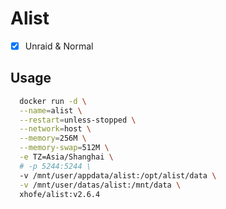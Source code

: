 # Alist

- [x] Unraid & Normal

## Usage

```sh
  docker run -d \
  --name=alist \
  --restart=unless-stopped \
  --network=host \
  --memory=256M \
  --memory-swap=512M \
  -e TZ=Asia/Shanghai \
  # -p 5244:5244 \
  -v /mnt/user/appdata/alist:/opt/alist/data \
  -v /mnt/user/datas/alist:/mnt/data \
  xhofe/alist:v2.6.4
```
